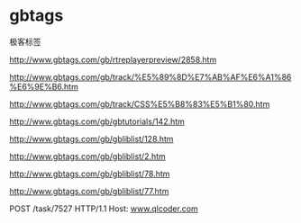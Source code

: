 # gbtags  


极客标签 

http://www.gbtags.com/gb/rtreplayerpreview/2858.htm




http://www.gbtags.com/gb/track/%E5%89%8D%E7%AB%AF%E6%A1%86%E6%9E%B6.htm



http://www.gbtags.com/gb/track/CSS%E5%B8%83%E5%B1%80.htm


http://www.gbtags.com/gb/gbtutorials/142.htm

http://www.gbtags.com/gb/gbliblist/128.htm


http://www.gbtags.com/gb/gbliblist/2.htm


http://www.gbtags.com/gb/gbliblist/78.htm



http://www.gbtags.com/gb/gbliblist/77.htm





POST /task/7527 HTTP/1.1
Host: www.qlcoder.com
